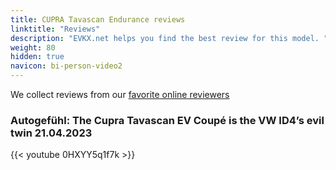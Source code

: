 ```yaml
---
title: CUPRA Tavascan Endurance reviews
linktitle: "Reviews"
description: "EVKX.net helps you find the best review for this model. "
weight: 80
hidden: true
navicon: bi-person-video2
---
```

We collect reviews from our [favorite online reviewers](/guides/evreviewers/)

### Autogefühl: The Cupra Tavascan EV Coupé is the VW ID4’s evil twin 21.04.2023

{{< youtube 0HXYY5q1f7k >}}

